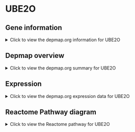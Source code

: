 <h1>UBE2O</h1>

<h2>Gene information</h2>
<details>
  <summary>Click to view the depmap.org information for UBE2O</summary>
  <p><a href="https://depmap.org/portal/gene/UBE2O?tab=about" target="_BLANK">Open page in a new tab...</a></p>
  <iframe src="https://depmap.org/portal/gene/UBE2O?tab=about" style="border:none;width:100%;height:800px"></iframe>
</details>

<h2>Depmap overview</h2>
<details>
  <summary>Click to view the depmap.org summary for UBE2O</summary>
  <p><a href="https://depmap.org/portal/gene/UBE2O?tab=overview" target="_BLANK">Open page in a new tab...</a></p>
  <iframe src="https://depmap.org/portal/gene/UBE2O?tab=overview" style="border:none;width:100%;height:800px"></iframe>
</details>

<h2>Expression</h2>
<details>
  <summary>Click to view the depmap.org expression data for UBE2O</summary>
  <p><a href="https://depmap.org/portal/gene/UBE2O?tab=characterization" target="_BLANK">Open page in a new tab...</a></p>
  <iframe src="https://depmap.org/portal/gene/UBE2O?tab=characterization" style="border:none;width:100%;height:800px"></iframe>
</details>



<h2>Reactome Pathway diagram</h2>
<details>
  <summary>Click to view the Reactome pathway for UBE2O</summary>
  <p><a href="https://reactome.org/PathwayBrowser/#/R-HSA-983168" target="_BLANK">Open page in a new tab...</a></p>
  <p>Antigen processing: Ubiquitination & Proteasome degradation</p>
<iframe src="https://reactome.org/PathwayBrowser/#/R-HSA-983168" style="border:none;width:100%;height:800px"></iframe>
</details>



